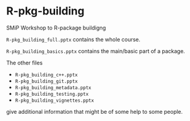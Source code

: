 # R-pkg-building

SMiP Workshop to R-package buildigng

```R-pkg_building_full.pptx```  contains the whole course.

```R-pkg_building_basics.pptx```  contains the main/basic part of a package.

The other files
* ```R-pkg_building_c++.pptx```
* ```R-pkg_building_git.pptx```
* ```R-pkg_building_metadata.pptx```
* ```R-pkg_building_testing.pptx```
* ```R-pkg_building_vignettes.pptx```

give additional information that might be of some help to some people.
